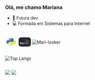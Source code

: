 ### Olá, me chamo Mariana


- 🌱 Futura dev
- 💻 Formada em Sistemas para Internet


<div style="display: inline_block"><br>
  <img align="center" alt="Mari-Python" height="30" width="40" src="https://raw.githubusercontent.com/devicons/devicon/master/icons/python/python-original.svg">
  <img align="center" alt="Mari-DBS" height="30" width="40" src="https://raw.githubusercontent.com/tandpfun/skill-icons/main/icons/MySQL-Dark.svg">
  <img align="center" alt="Mari-looker" height="30" width="40" src="https://raw.githubusercontent.com/get-icon/geticon/master/icons/looker.svg">
</div>
 
 ##

![Top Langs](https://github-readme-stats.vercel.app/api/top-langs/?username=MarianaOrsi&hide_progress=true)
  
  
  ##
   
<div> 
  <a href = "mailto:marianaorsi95@gmail.com"><img src="https://img.shields.io/badge/-Gmail-%23333?style=for-the-badge&logo=gmail&logoColor=white" target="_blank"></a>
  <a href="https://www.linkedin.com/in/mariana-orsi-762165224/" target="_blank"><img src="https://img.shields.io/badge/-LinkedIn-%230077B5?style=for-the-badge&logo=linkedin&logoColor=white" target="_blank"></a> 

 
</div>
